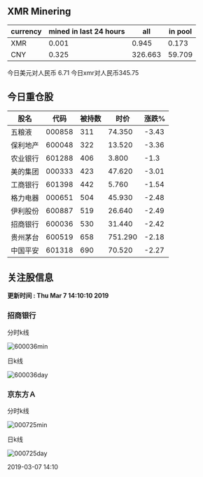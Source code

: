 ## XMR Minering

|currency|mined in last 24 hours|all|in pool|
|---|---|---|---|
|XMR|0.001|0.945|0.173|
|CNY|0.325|326.663|59.709|

今日美元对人民币 6.71	今日xmr对人民币345.75


## 今日重仓股 

|股名|代码|被持数|时价|涨跌%|
|---|---|---|---|---|
|五粮液|000858|311|74.350|-3.43|
|保利地产|600048|322|13.520|-3.36|
|农业银行|601288|406|3.800|-1.3|
|美的集团|000333|423|47.620|-3.01|
|工商银行|601398|442|5.760|-1.54|
|格力电器|000651|504|45.930|-2.48|
|伊利股份|600887|519|26.640|-2.49|
|招商银行|600036|530|31.440|-2.42|
|贵州茅台|600519|658|751.290|-2.18|
|中国平安|601318|690|70.520|-2.27|

## 关注股信息
**更新时间 : Thu Mar  7 14:10:10 2019**
### 招商银行 
分时k线

![600036min](http://image.sinajs.cn/newchart/min/n/sh600036.gif)

日k线

![600036day](http://image.sinajs.cn/newchart/daily/n/sh600036.gif)

### 京东方Ａ 
分时k线

![000725min](http://image.sinajs.cn/newchart/min/n/sz000725.gif)

日k线

![000725day](http://image.sinajs.cn/newchart/daily/n/sz000725.gif)

2019-03-07 14:10